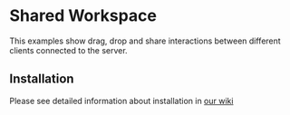 # Shared Workspace

This examples show drag, drop and share interactions between different clients 
connected to the server.

## Installation

Please see detailed information about installation in
[our wiki](https://github.com/scottbateman/wams.js-examples/wiki/)
